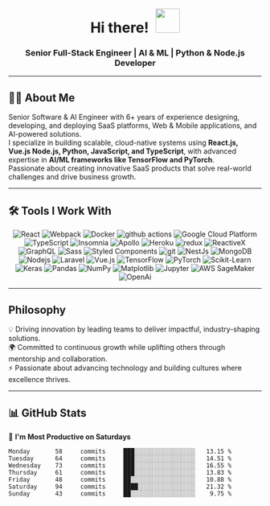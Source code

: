 <h1 align="center">Hi there! &nbsp;<a href="$"><img src="https://github.com/jerraxglob/0xfarooq/blob/main/icons/wave.gif" width="48"></a></h1>

<h3 align="center"> Senior Full-Stack Engineer | AI & ML | Python & Node.js Developer </h3>

---

## 👨‍💻 About Me  
Senior Software & AI Engineer with 6+ years of experience designing, developing, and deploying SaaS platforms, Web & Mobile applications, and AI-powered solutions.  
I specialize in building scalable, cloud-native systems using **React.js, Vue.js Node.js, Python, JavaScript, and TypeScript**, with advanced expertise in **AI/ML frameworks like TensorFlow and PyTorch**.  
Passionate about creating innovative SaaS products that solve real-world challenges and drive business growth.

---

## 🛠 Tools I Work With  
<p align="center">
  <img alt="React" src="https://img.shields.io/badge/-React-45b8d8?style=flat-square&logo=react&logoColor=white" />
  <img alt="Webpack" src="https://img.shields.io/badge/-Webpack-8DD6F9?style=flat-square&logo=webpack&logoColor=white" /> 
  <img alt="Docker" src="https://img.shields.io/badge/-Docker-46a2f1?style=flat-square&logo=docker&logoColor=white" />
  <img alt="github actions" src="https://img.shields.io/badge/-Github_Actions-2088FF?style=flat-square&logo=github-actions&logoColor=white" />
  <img alt="Google Cloud Platform" src="https://img.shields.io/badge/-Google_Cloud_Platform-1a73e8?style=flat-square&logo=google-cloud&logoColor=white" />
  <img alt="TypeScript" src="https://img.shields.io/badge/-TypeScript-007ACC?style=flat-square&logo=typescript&logoColor=white" />
  <img alt="Insomnia" src="https://img.shields.io/badge/-Insomnia-5849BE?style=flat-square&logo=insomnia&logoColor=white" />
  <img alt="Apollo" src="https://img.shields.io/badge/-Apollo%20GraphQL-311C87?style=flat-square&logo=apollo-graphql&logoColor=white" />
  <img alt="Heroku" src="https://img.shields.io/badge/-Heroku-430098?style=flat-square&logo=heroku&logoColor=white" />
  <img alt="redux" src="https://img.shields.io/badge/-Redux-764ABC?style=flat-square&logo=redux&logoColor=white" />
  <img alt="ReactiveX" src="https://img.shields.io/badge/-RxJs-B7178C?style=flat-square&logo=reactivex&logoColor=white" />
  <img alt="GraphQL" src="https://img.shields.io/badge/-GraphQL-E10098?style=flat-square&logo=graphql&logoColor=white" />
  <img alt="Sass" src="https://img.shields.io/badge/-Sass-CC6699?style=flat-square&logo=sass&logoColor=white" />
  <img alt="Styled Components" src="https://img.shields.io/badge/-Styled_Components-db7092?style=flat-square&logo=styled-components&logoColor=white" />
  <img alt="git" src="https://img.shields.io/badge/-Git-F05032?style=flat-square&logo=git&logoColor=white" />
  <img alt="NestJs" src="https://img.shields.io/badge/-NestJs-ea2845?style=flat-square&logo=nestjs&logoColor=white" />
  <img alt="MongoDB" src="https://img.shields.io/badge/-MongoDB-13aa52?style=flat-square&logo=mongodb&logoColor=white" />
  <img alt="Nodejs" src="https://img.shields.io/badge/-Nodejs-43853d?style=flat-square&logo=Node.js&logoColor=white" />
  <img alt="Laravel" src="https://img.shields.io/badge/Laravel-2e2e2e?logo=laravel&logoColor=white" />
  <img alt="Vue.js" src="https://img.shields.io/badge/Vue.js-35495E?style=for-the-badge&logo=vuedotjs&logoColor=white" />
  <img alt="TensorFlow" src="https://img.shields.io/badge/-TensorFlow-FF6F00?style=flat-square&logo=tensorflow&logoColor=white" />
  <img alt="PyTorch" src="https://img.shields.io/badge/-PyTorch-EE4C2C?style=flat-square&logo=pytorch&logoColor=white" />
  <img alt="Scikit-Learn" src="https://img.shields.io/badge/-Scikit_Learn-F7931E?style=flat-square&logo=scikit-learn&logoColor=white" />
  <img alt="Keras" src="https://img.shields.io/badge/-Keras-D00000?style=flat-square&logo=keras&logoColor=white" />
  <img alt="Pandas" src="https://img.shields.io/badge/-Pandas-150458?style=flat-square&logo=pandas&logoColor=white" />
  <img alt="NumPy" src="https://img.shields.io/badge/-NumPy-013243?style=flat-square&logo=numpy&logoColor=white" />
  <img alt="Matplotlib" src="https://img.shields.io/badge/-Matplotlib-11557C?style=flat-square&logo=matplotlib&logoColor=white" />
  <img alt="Jupyter" src="https://img.shields.io/badge/-Jupyter-F37626?style=flat-square&logo=jupyter&logoColor=white" />
  <img alt="AWS SageMaker" src="https://img.shields.io/badge/-AWS_SageMaker-FF9900?style=flat-square&logo=amazon-aws&logoColor=white" />
  <img alt="OpenAi" src="https://shields.io/badge/-OpenAI-93f6ef?logo=openai" />
</p>

---

## Philosophy  
💡 Driving innovation by leading teams to deliver impactful, industry-shaping solutions.  
🌍 Committed to continuous growth while uplifting others through mentorship and collaboration.  
⚡ Passionate about advancing technology and building cultures where excellence thrives.  

---

## 📊 GitHub Stats  
📅 **I'm Most Productive on Saturdays**  

```text
Monday       58     commits     ███░░░░░░░░░░░░░░░░░   13.15 % 
Tuesday      64     commits     ███░░░░░░░░░░░░░░░░░   14.51 % 
Wednesday    73     commits     ███░░░░░░░░░░░░░░░░░   16.55 % 
Thursday     61     commits     ███░░░░░░░░░░░░░░░░░   13.83 % 
Friday       48     commits     ██░░░░░░░░░░░░░░░░░░   10.88 % 
Saturday     94     commits     ████░░░░░░░░░░░░░░░░   21.32 % 
Sunday       43     commits     ██░░░░░░░░░░░░░░░░░░    9.75 % 
